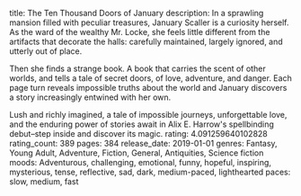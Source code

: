 title: The Ten Thousand Doors of January
description: In a sprawling mansion filled with peculiar treasures, January Scaller is a curiosity herself. As the ward of the wealthy Mr. Locke, she feels little different from the artifacts that decorate the halls: carefully maintained, largely ignored, and utterly out of place.

Then she finds a strange book. A book that carries the scent of other worlds, and tells a tale of secret doors, of love, adventure, and danger. Each page turn reveals impossible truths about the world and January discovers a story increasingly entwined with her own.

Lush and richly imagined, a tale of impossible journeys, unforgettable love, and the enduring power of stories await in Alix E. Harrow's spellbinding debut–step inside and discover its magic. 
rating: 4.091259640102828
rating_count: 389
pages: 384
release_date: 2019-01-01
genres: Fantasy, Young Adult, Adventure, Fiction, General, Antiquities, Science fiction
moods: Adventurous, challenging, emotional, funny, hopeful, inspiring, mysterious, tense, reflective, sad, dark, medium-paced, lighthearted
paces: slow, medium, fast
